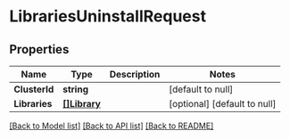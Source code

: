 # LibrariesUninstallRequest

## Properties
Name | Type | Description | Notes
------------ | ------------- | ------------- | -------------
**ClusterId** | **string** |  | [default to null]
**Libraries** | [**[]Library**](Library.md) |  | [optional] [default to null]

[[Back to Model list]](../README.md#documentation-for-models) [[Back to API list]](../README.md#documentation-for-api-endpoints) [[Back to README]](../README.md)


